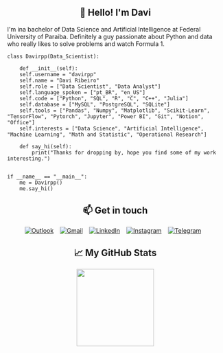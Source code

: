 

<h2 align="center">👋 Hello! I'm Davi</h2>
  
I'm ina bachelor of Data Science and Artificial Intelligence at Federal University of Paraiba. Definitely a guy passionate about Python and data who really likes to solve problems and watch Formula 1.


```
class Davirpp(Data_Scientist):

    def __init__(self):
    self.username = "davirpp"
    self.name = "Davi Ribeiro"
    self.role = ["Data Scientist", "Data Analyst"]
    self.language_spoken = ["pt_BR", "en_US"]
    self.code = ["Python", "SQL", "R", "C", "C++", "Julia"]
    self.database = ["MySQL", "PostgreSQL", "SQLite"]
    self.tools = ["Pandas", "Numpy", "Matplotlib", "Scikit-Learn", "TensorFlow", "Pytorch", "Jupyter", "Power BI", "Git", "Notion", "Office"]
    self.interests = ["Data Science", "Artificial Intelligence", "Machine Learning", "Math and Statistic", "Operational Research"]

    def say_hi(self):
        print("Thanks for dropping by, hope you find some of my work interesting.")


if __name__ == "__main__":
    me = Davirpp()
    me.say_hi()

```

<div align='center'>

## 📫 Get in touch
[![Outlook](https://img.shields.io/badge/Microsoft_Outlook-0078D4?style=for-the-badge&logo=microsoft-outlook&logoColor=white)](mailto:davirpp@hotmail.com) &ensp;
[![Gmail](https://img.shields.io/badge/Gmail-D14836?style=for-the-badge&logo=gmail&logoColor=white)](mailto:davirpp.ds@gmail.com) &ensp;
[![LinkedIn](https://img.shields.io/badge/linkedin-%230077B5.svg?style=for-the-badge&logo=linkedin&logoColor=white)](https://www.linkedin.com/in/davirpp) &ensp;
[![Instagram](https://img.shields.io/badge/Instagram-%23E4405F.svg?style=for-the-badge&logo=Instagram&logoColor=white)](https://instagram.com/davirpp) &ensp;
[![Telegram](https://img.shields.io/badge/Telegram-2CA5E0?style=for-the-badge&logo=telegram&logoColor=white)](https://t.me/Davirpp) &ensp;

## &#x1f4c8; My GitHub Stats
<div>
  <a href="https://github.com/davirpp">
  <img height="180em" src="https://github-profile-summary-cards.vercel.app/api/cards/profile-details?username=davirpp&theme=github_dark"/>
</div>
